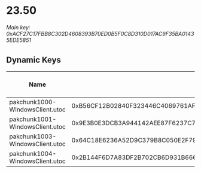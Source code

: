 # 23.50

###### *Main key: 0xACF27C17FBB8C302D4608393B70ED0B5F0C8D310D017AC9F35BA01435EDE5851*

## Dynamic Keys

| Name                            | Key                                                                | High Res Textures |
|---------------------------------|--------------------------------------------------------------------|-------------------|
| pakchunk1000-WindowsClient.utoc | 0xB56CF12B02840F323446C4069761AF395A99C313923A265A0909322B5844FA50 | ✔️                 |
| pakchunk1001-WindowsClient.utoc | 0x9E3B0E3DCB3A944142AEE87F6237C74DD72850946D221DA19F31F07640184050 | ❌                 |
| pakchunk1003-WindowsClient.utoc | 0x64C18E6236A52D9C379B8C050E2F79F565BABE56C80100EA7274558329447A3E | ❌                 |
| pakchunk1004-WindowsClient.utoc | 0x2B144F6D7A83DF2B702CB6D931B6669FE1BE823C0E5258E0FFB1CF8E3F313F4A | ✔️                 |
